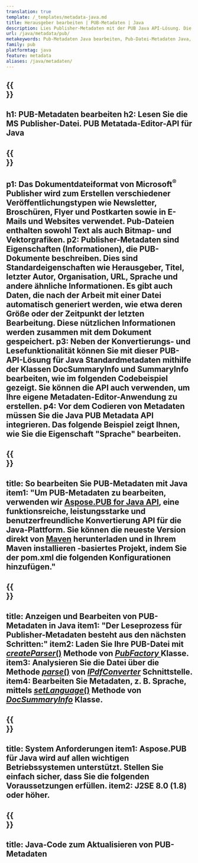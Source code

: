 ```yaml
---
translation: true
template: /_templates/metadata-java.md
title: Herausgeber bearbeiten | PUB-Metadaten | Java
description: Lies Publisher-Metadaten mit der PUB Java API-Lösung. Die lokale Java-API ermöglicht Ihnen den Zugriff auf die SummaryInfo- und DocSummaryInfo-Eigenschaften.
url: /java/metadata/pub/
metakeywords: Pub-Metadaten Java bearbeiten, Pub-Datei-Metadaten Java, Herausgeber-Metadaten-Editor Java, Pub-Datei-Metadaten Java lesen, Pub-Metadaten Java lesen
family: pub
platformtag: java
feature: metadata
aliases: /java/metadaten/
---
```


{{<section banner>}}
---
h1: PUB-Metadaten bearbeiten
h2: Lesen Sie die MS Publisher-Datei. PUB Metatada-Editor-API für Java
---

{{<section overview>}}
---
p1: Das Dokumentdateiformat von Microsoft<sup>®</sup> Publisher wird zum Erstellen verschiedener Veröffentlichungstypen wie Newsletter, Broschüren, Flyer und Postkarten sowie in E-Mails und Websites verwendet. Pub-Dateien enthalten sowohl Text als auch Bitmap- und Vektorgrafiken.
p2: Publisher-Metadaten sind Eigenschaften (Informationen), die PUB-Dokumente beschreiben. Dies sind Standardeigenschaften wie Herausgeber, Titel, letzter Autor, Organisation, URL, Sprache und andere ähnliche Informationen. Es gibt auch Daten, die nach der Arbeit mit einer Datei automatisch generiert werden, wie etwa deren Größe oder der Zeitpunkt der letzten Bearbeitung. Diese nützlichen Informationen werden zusammen mit dem Dokument gespeichert.
p3: Neben der Konvertierungs- und Lesefunktionalität können Sie mit dieser PUB-API-Lösung für Java Standardmetadaten mithilfe der Klassen DocSummaryInfo und SummaryInfo bearbeiten, wie im folgenden Codebeispiel gezeigt. Sie können die API auch verwenden, um Ihre eigene Metadaten-Editor-Anwendung zu erstellen.
p4: Vor dem Codieren von Metadaten müssen Sie die Java PUB Metadata API integrieren. Das folgende Beispiel zeigt Ihnen, wie Sie die Eigenschaft "Sprache" bearbeiten.
---

{{<section widget>}}
---
title: So bearbeiten Sie PUB-Metadaten mit Java
item1: "Um PUB-Metadaten zu bearbeiten, verwenden wir [Aspose.PUB for Java API](https://products.aspose.com/pub/java/), eine funktionsreiche, leistungsstarke und benutzerfreundliche Konvertierung API für die Java-Plattform. Sie können die neueste Version direkt von [Maven](https://repository.aspose.com/pub/) herunterladen und in Ihrem Maven installieren -basiertes Projekt, indem Sie der pom.xml die folgenden Konfigurationen hinzufügen."
---

{{<section feature1>}}
---
title: Anzeigen und Bearbeiten von PUB-Metadaten in Java
item1: "Der Leseprozess für Publisher-Metadaten besteht aus den nächsten Schritten:"
item2: Laden Sie Ihre PUB-Datei mit [*createParser*()](https://reference.aspose.com/pub/java/com.aspose.pub/PubFactory#createParser-java.lang.String-) Methode von [*PubFactory* ](https://reference.aspose.com/pub/java/com.aspose.pub/PubFactory) Klasse.
item3: Analysieren Sie die Datei über die Methode [*parse*()](https://reference.aspose.com/pub/java/com.aspose.pub/IPubParser#parse--) von [*IPdfConverter*](https://reference.aspose.com/pub/java/com.aspose.pub/IPubParser) Schnittstelle.
item4: Bearbeiten Sie Metadaten, z. B. Sprache, mittels [*setLanguage*()](https://reference.aspose.com/pub/java/com.aspose.pub/DocSummaryInfo#setLanguage-java.lang.String-) Methode von [*DocSummaryInfo*](https://reference.aspose.com/pub/java/com.aspose.pub/DocSummaryInfo) Klasse.
---

{{<section feature2>}}
---
title: System Anforderungen
item1: Aspose.PUB für Java wird auf allen wichtigen Betriebssystemen unterstützt. Stellen Sie einfach sicher, dass Sie die folgenden Voraussetzungen erfüllen.
item2: J2SE 8.0 (1.8) oder höher.
---

{{<section codeexample>}}
---
title: Java-Code zum Aktualisieren von PUB-Metadaten
---